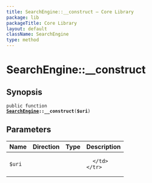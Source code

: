```yaml
---
title: SearchEngine::__construct — Core Library
package: lib
packageTitle: Core Library
layout: default
className: SearchEngine
type: method
---
```


# SearchEngine::__construct

## Synopsis

<code>public function <b><a href="SearchEngine">SearchEngine</a>::__construct</b>(<b>$uri</b>)</code>

## Parameters

<table>
  <thead>
    <tr>
      <th>Name</th>
      <th>Direction</th>
      <th>Type</th>
      <th>Description</th>
    </tr>
  </thead>
  <tbody>
    <tr>
      <td><code>$uri</code>
      <td><i></i></td>
      <td></td>
      <td>

      </td>
    </tr>
  </tbody>
</table>

